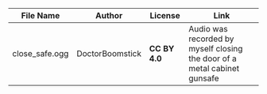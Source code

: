 | File Name        | Author   | License   | Link                            |
|------------------|----------|-----------|---------------------------------|
| close_safe.ogg | DoctorBoomstick | **CC BY 4.0** | Audio was recorded by myself closing the door of a metal cabinet gunsafe |